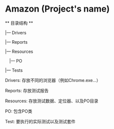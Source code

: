 # Amazon (Project's name)

** 目录结构 **

|— Drivers

|— Reports

|— Resources

&emsp;|— PO

|— Tests
 
Drivers: 存放不同的浏览器（例如Chrome.exe...）

Reports: 存放测试报告

Resources: 存放测试数据、定位器、以及PO目录

PO: 包含PO类

Test: 要执行的实际测试以及测试套件

